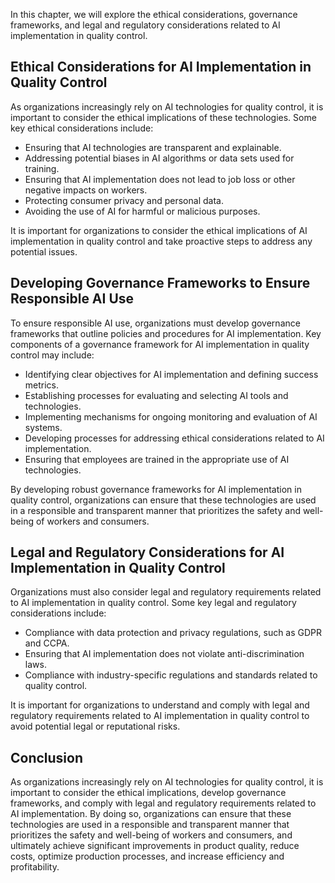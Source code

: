 

In this chapter, we will explore the ethical considerations, governance frameworks, and legal and regulatory considerations related to AI implementation in quality control.

Ethical Considerations for AI Implementation in Quality Control
---------------------------------------------------------------

As organizations increasingly rely on AI technologies for quality control, it is important to consider the ethical implications of these technologies. Some key ethical considerations include:

* Ensuring that AI technologies are transparent and explainable.
* Addressing potential biases in AI algorithms or data sets used for training.
* Ensuring that AI implementation does not lead to job loss or other negative impacts on workers.
* Protecting consumer privacy and personal data.
* Avoiding the use of AI for harmful or malicious purposes.

It is important for organizations to consider the ethical implications of AI implementation in quality control and take proactive steps to address any potential issues.

Developing Governance Frameworks to Ensure Responsible AI Use
-------------------------------------------------------------

To ensure responsible AI use, organizations must develop governance frameworks that outline policies and procedures for AI implementation. Key components of a governance framework for AI implementation in quality control may include:

* Identifying clear objectives for AI implementation and defining success metrics.
* Establishing processes for evaluating and selecting AI tools and technologies.
* Implementing mechanisms for ongoing monitoring and evaluation of AI systems.
* Developing processes for addressing ethical considerations related to AI implementation.
* Ensuring that employees are trained in the appropriate use of AI technologies.

By developing robust governance frameworks for AI implementation in quality control, organizations can ensure that these technologies are used in a responsible and transparent manner that prioritizes the safety and well-being of workers and consumers.

Legal and Regulatory Considerations for AI Implementation in Quality Control
----------------------------------------------------------------------------

Organizations must also consider legal and regulatory requirements related to AI implementation in quality control. Some key legal and regulatory considerations include:

* Compliance with data protection and privacy regulations, such as GDPR and CCPA.
* Ensuring that AI implementation does not violate anti-discrimination laws.
* Compliance with industry-specific regulations and standards related to quality control.

It is important for organizations to understand and comply with legal and regulatory requirements related to AI implementation in quality control to avoid potential legal or reputational risks.

Conclusion
----------

As organizations increasingly rely on AI technologies for quality control, it is important to consider the ethical implications, develop governance frameworks, and comply with legal and regulatory requirements related to AI implementation. By doing so, organizations can ensure that these technologies are used in a responsible and transparent manner that prioritizes the safety and well-being of workers and consumers, and ultimately achieve significant improvements in product quality, reduce costs, optimize production processes, and increase efficiency and profitability.
